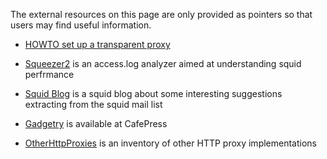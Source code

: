 The external resources on this page are only provided as pointers so
that users may find useful information.

  - [HOWTO set up a transparent
    proxy](http://www.cyberciti.biz/tips/linux-setup-transparent-proxy-squid-howto.html)

  - [Squeezer2](http://www.rraz.net/squeezer2/) is an access.log
    analyzer aimed at understanding squid perfrmance

  - [Squid Blog](http://squid-cache.blogspot.com/) is a squid blog about
    some interesting suggestions extracting from the squid mail list

  - [Gadgetry](http://www.cafepress.com/squidproxy) is available at
    CafePress

  - [OtherHttpProxies](/OtherHttpProxies#)
    is an inventory of other HTTP proxy implementations

